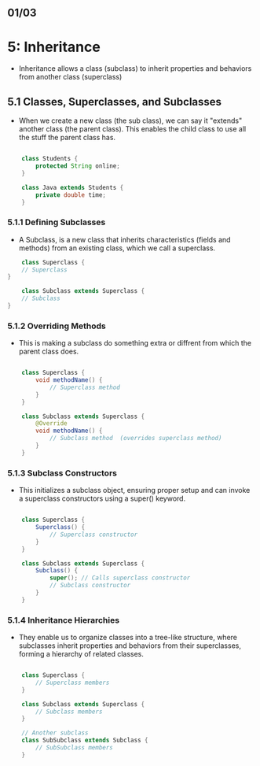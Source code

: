 ## 01/03

# 5: Inheritance

- Inheritance allows a class (subclass) to inherit properties and behaviors from another class (superclass)

## 5.1 Classes, Superclasses, and Subclasses

- When we create a new class (the sub class), we can say it "extends" another class (the parent class). This enables the child class to use all the stuff the parent class has.

``` java

    class Students {
        protected String online;
    }

    class Java extends Students {
        private double time;
    }

```

### 5.1.1 Defining Subclasses

- A Subclass, is a new class that inherits characteristics (fields and methods) from an existing class, which we call a superclass.

``` java 
    class Superclass {
    // Superclass 
}

    class Subclass extends Superclass {
    // Subclass 
}

```

### 5.1.2 Overriding Methods 

- This is making a subclass do something extra or diffrent from which the parent class does.

``` java

    class Superclass {
        void methodName() {
            // Superclass method
        }
    }

    class Subclass extends Superclass {
        @Override
        void methodName() {
            // Subclass method  (overrides superclass method)
        }
    }
```

### 5.1.3 Subclass Constructors 

- This initializes a subclass object, ensuring proper setup and can invoke a superclass constructors using a super() keyword.

``` java 

    class Superclass {
        Superclass() {
            // Superclass constructor
        }
    }

    class Subclass extends Superclass {
        Subclass() {
            super(); // Calls superclass constructor
            // Subclass constructor
        }
    }

```

### 5.1.4 Inheritance Hierarchies 

- They enable us to organize classes into a tree-like structure, where subclasses inherit properties and behaviors from their superclasses, forming a hierarchy of related classes.

``` java

    class Superclass {
        // Superclass members
    }

    class Subclass extends Superclass {
        // Subclass members
    }

    // Another subclass
    class SubSubclass extends Subclass {
        // SubSubclass members
    }

```
